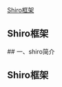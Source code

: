 [Shiro框架](#1)

<h2 id='1'> Shiro框架</h2>
## 一、shiro简介





























  





<h2 id='1'> Shiro框架</h2>